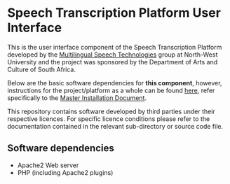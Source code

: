 Speech Transcription Platform User Interface
============================================

This is the user interface component of the Speech Transcription Platform developed by the [Multilingual Speech Technologies](http://www.nwu.ac.za/must/) group at North-West University and the project was sponsored by the Department of Arts and Culture of South Africa.

Below are the basic software dependencies for __this component__, however, instructions for the project/platform as a whole can be found [here](https://bitbucket.org/ntkleynhans/stp_docs), refer specifically to the [Master Installation Document](https://bitbucket.org/ntkleynhans/stp_docs/raw/e2cf012def8a2a1aa1ebd132f826bff95e361592/installation/Master_Installation.pdf).

This repository contains software developed by third parties under their respective licences. For specific licence conditions please refer to the documentation contained in the relevant sub-directory or source code file.

Software dependencies
---------------------

 - Apache2 Web server
 - PHP (including Apache2 plugins)
